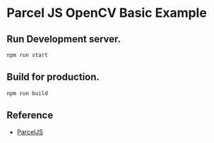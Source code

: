 # Parcel JS OpenCV Basic Example

## Run Development server.
```sh
npm run start
```

## Build for production.
```sh
npm run build
```

## Reference
 - [ParcelJS](https://parceljs.org/)